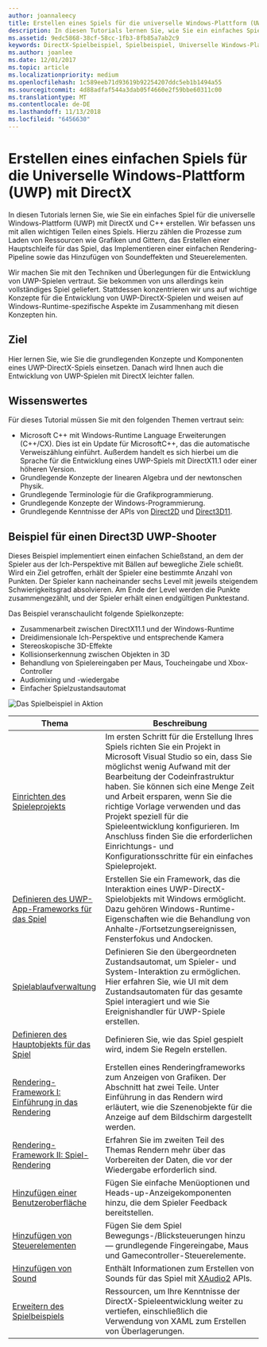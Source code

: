 ```yaml
---
author: joannaleecy
title: Erstellen eines Spiels für die universelle Windows-Plattform (UWP) mit DirectX
description: In diesen Tutorials lernen Sie, wie Sie ein einfaches Spiel für die universelle Windows-Plattform (UWP) mit DirectX und C++ erstellen.
ms.assetid: 9edc5868-38cf-58cc-1fb3-8fb85a7ab2c9
keywords: DirectX-Spielbeispiel, Spielbeispiel, Universelle Windows-Plattform (UWP), Direct3D 11-Spiel
ms.author: joanlee
ms.date: 12/01/2017
ms.topic: article
ms.localizationpriority: medium
ms.openlocfilehash: 1c589eeb71d93619b92254207ddc5eb1b1494a55
ms.sourcegitcommit: 4d88adfaf544a3dab05f4660e2f59bbe60311c00
ms.translationtype: MT
ms.contentlocale: de-DE
ms.lasthandoff: 11/13/2018
ms.locfileid: "6456630"
---
```

# <a name="create-a-simple-universal-windows-platform-uwp-game-with-directx"></a>Erstellen eines einfachen Spiels für die Universelle Windows-Plattform (UWP) mit DirectX

In diesen Tutorials lernen Sie, wie Sie ein einfaches Spiel für die universelle Windows-Plattform (UWP) mit DirectX und C++ erstellen. Wir befassen uns mit allen wichtigen Teilen eines Spiels. Hierzu zählen die Prozesse zum Laden von Ressourcen wie Grafiken und Gittern, das Erstellen einer Hauptschleife für das Spiel, das Implementieren einer einfachen Rendering-Pipeline sowie das Hinzufügen von Soundeffekten und Steuerelementen.

Wir machen Sie mit den Techniken und Überlegungen für die Entwicklung von UWP-Spielen vertraut. Sie bekommen von uns allerdings kein vollständiges Spiel geliefert. Stattdessen konzentrieren wir uns auf wichtige Konzepte für die Entwicklung von UWP-DirectX-Spielen und weisen auf Windows-Runtime-spezifische Aspekte im Zusammenhang mit diesen Konzepten hin.

## <a name="objective"></a>Ziel

Hier lernen Sie, wie Sie die grundlegenden Konzepte und Komponenten eines UWP-DirectX-Spiels einsetzen. Danach wird Ihnen auch die Entwicklung von UWP-Spielen mit DirectX leichter fallen.

## <a name="what-you-need-to-know-before-starting"></a>Wissenswertes


Für dieses Tutorial müssen Sie mit den folgenden Themen vertraut sein:

-   Microsoft C++ mit Windows-Runtime Language Erweiterungen (C++/CX). Dies ist ein Update für MicrosoftC++, das die automatische Verweiszählung einführt. Außerdem handelt es sich hierbei um die Sprache für die Entwicklung eines UWP-Spiels mit DirectX11.1 oder einer höheren Version.
-   Grundlegende Konzepte der linearen Algebra und der newtonschen Physik.
-   Grundlegende Terminologie für die Grafikprogrammierung.
-   Grundlegende Konzepte der Windows-Programmierung.
-   Grundlegende Kenntnisse der APIs von [Direct2D](https://msdn.microsoft.com/library/windows/apps/dd370990.aspx) und [Direct3D11](https://msdn.microsoft.com/library/windows/desktop/hh404569).

##  <a name="direct3d-uwp-shooting-game-sample"></a>Beispiel für einen Direct3D UWP-Shooter


Dieses Beispiel implementiert einen einfachen Schießstand, an dem der Spieler aus der Ich-Perspektive mit Bällen auf bewegliche Ziele schießt. Wird ein Ziel getroffen, erhält der Spieler eine bestimmte Anzahl von Punkten. Der Spieler kann nacheinander sechs Level mit jeweils steigendem Schwierigkeitsgrad absolvieren. Am Ende der Level werden die Punkte zusammengezählt, und der Spieler erhält einen endgültigen Punktestand.

Das Beispiel veranschaulicht folgende Spielkonzepte:

-   Zusammenarbeit zwischen DirectX11.1 und der Windows-Runtime
-   Dreidimensionale Ich-Perspektive und entsprechende Kamera
-   Stereoskopische 3D-Effekte
-   Kollisionserkennung zwischen Objekten in 3D
-   Behandlung von Spielereingaben per Maus, Toucheingabe und Xbox-Controller
-   Audiomixing und -wiedergabe
-   Einfacher Spielzustandsautomat

![Das Spielbeispiel in Aktion](images/simple-dx-game-overview.png)

| Thema | Beschreibung |
|-------|-------------|
|[Einrichten des Spieleprojekts](tutorial--setting-up-the-games-infrastructure.md) | Im ersten Schritt für die Erstellung Ihres Spiels richten Sie ein Projekt in Microsoft Visual Studio so ein, dass Sie möglichst wenig Aufwand mit der Bearbeitung der Codeinfrastruktur haben. Sie können sich eine Menge Zeit und Arbeit ersparen, wenn Sie die richtige Vorlage verwenden und das Projekt speziell für die Spieleentwicklung konfigurieren. Im Anschluss finden Sie die erforderlichen Einrichtungs- und Konfigurationsschritte für ein einfaches Spieleprojekt. |
| [Definieren des UWP-App-Frameworks für das Spiel](tutorial--building-the-games-uwp-app-framework.md) | Erstellen Sie ein Framework, das die Interaktion eines UWP-DirectX-Spielobjekts mit Windows ermöglicht. Dazu gehören Windows-Runtime-Eigenschaften wie die Behandlung von Anhalte-/Fortsetzungsereignissen, Fensterfokus und Andocken.  |
| [Spielablaufverwaltung](tutorial-game-flow-management.md) | Definieren Sie den übergeordneten Zustandsautomat, um Spieler- und System-Interaktion zu ermöglichen. Hier erfahren Sie, wie UI mit dem Zustandsautomaten für das gesamte Spiel interagiert und wie Sie Ereignishandler für UWP-Spiele erstellen. |
| [Definieren des Hauptobjekts für das Spiel](tutorial--defining-the-main-game-loop.md) | Definieren Sie, wie das Spiel gespielt wird, indem Sie Regeln erstellen. |
| [Rendering-Framework I: Einführung in das Rendering](tutorial--assembling-the-rendering-pipeline.md) | Erstellen eines Renderingframeworks zum Anzeigen von Grafiken. Der Abschnitt hat zwei Teile. Unter Einführung in das Rendern wird erläutert, wie die Szenenobjekte für die Anzeige auf dem Bildschirm dargestellt werden. |
| [Rendering-Framework II: Spiel-Rendering](tutorial-game-rendering.md) | Erfahren Sie im zweiten Teil des Themas Rendern mehr über das Vorbereiten der Daten, die vor der Wiedergabe erforderlich sind. |
| [Hinzufügen einer Benutzeroberfläche](tutorial--adding-a-user-interface.md) | Fügen Sie einfache Menüoptionen und Heads-up-Anzeigekomponenten hinzu, die dem Spieler Feedback bereitstellen. |
| [Hinzufügen von Steuerelementen](tutorial--adding-controls.md) | Fügen Sie dem Spiel Bewegungs-/Blicksteuerungen hinzu &mdash; grundlegende Fingereingabe, Maus und Gamecontroller-Steuerelemente. |
| [Hinzufügen von Sound](tutorial--adding-sound.md) | Enthält Informationen zum Erstellen von Sounds für das Spiel mit [XAudio2](https://msdn.microsoft.com/library/windows/desktop/ee415813) APIs. |
| [Erweitern des Spielbeispiels](tutorial-resources.md) | Ressourcen, um Ihre Kenntnisse der DirectX-Spieleentwicklung weiter zu vertiefen, einschließlich die Verwendung von XAML zum Erstellen von Überlagerungen. |